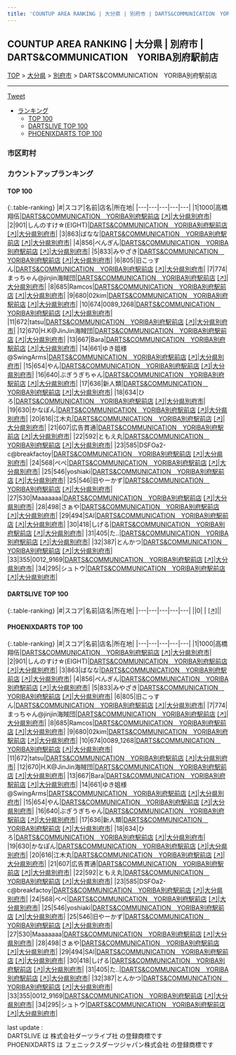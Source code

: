 ```yaml
---
title: 'COUNTUP AREA RANKING | 大分県 | 別府市 | DARTS&COMMUNICATION　YORIBA別府駅前店'
---
```

## COUNTUP AREA RANKING | 大分県 | 別府市 | DARTS&COMMUNICATION　YORIBA別府駅前店

[TOP](/darts/rank/) > [大分県](/darts/rank/大分県/) > [別府市](/darts/rank/大分県/別府市/) > DARTS&COMMUNICATION　YORIBA別府駅前店

___

<a href="https://twitter.com/share?ref_src=twsrc%5Etfw" data-text="COUNTUP AREA RANKING | 大分県別府市DARTS&COMMUNICATION　YORIBA別府駅前店" class="twitter-share-button" data-hashtags="DARTSLIVE,PHOENIXDARTS,darts,ダーツ" data-show-count="false">Tweet</a>

* [ランキング](#カウントアップランキング)
    * [TOP 100](#top-100)
    * [DARTSLIVE TOP 100](#dartslive-top-100)
    * [PHOENIXDARTS TOP 100](#phoenixdarts-top-100)

### 市区町村

<ul>

</ul>

### カウントアップランキング

#### TOP 100



{:.table-ranking}
|#|スコア|名前|店名|所在地|
|---|---|---|---|---|
|1|1000|<span class="rank-name-pd"><span class="pro-icon-pd"></span>高橋 翔伍</span>|<a href="/darts/rank/shops/96344.html">DARTS&COMMUNICATION　YORIBA別府駅前店</a> <a href="https://vs.phoenixdarts.com/jp/shop/shopDetailInfo/s_96344?s_seq=96344">[↗]</a>|<a href="/darts/rank/大分県/別府市">大分県別府市</a>|
|2|901|<span class="rank-name-pd">しんのすけ☆(EIGHT)</span>|<a href="/darts/rank/shops/96344.html">DARTS&COMMUNICATION　YORIBA別府駅前店</a> <a href="https://vs.phoenixdarts.com/jp/shop/shopDetailInfo/s_96344?s_seq=96344">[↗]</a>|<a href="/darts/rank/大分県/別府市">大分県別府市</a>|
|3|863|<span class="rank-name-pd">ばなな</span>|<a href="/darts/rank/shops/96344.html">DARTS&COMMUNICATION　YORIBA別府駅前店</a> <a href="https://vs.phoenixdarts.com/jp/shop/shopDetailInfo/s_96344?s_seq=96344">[↗]</a>|<a href="/darts/rank/大分県/別府市">大分県別府市</a>|
|4|856|<span class="rank-name-pd">ぺんぎん</span>|<a href="/darts/rank/shops/96344.html">DARTS&COMMUNICATION　YORIBA別府駅前店</a> <a href="https://vs.phoenixdarts.com/jp/shop/shopDetailInfo/s_96344?s_seq=96344">[↗]</a>|<a href="/darts/rank/大分県/別府市">大分県別府市</a>|
|5|833|<span class="rank-name-pd">みやざき</span>|<a href="/darts/rank/shops/96344.html">DARTS&COMMUNICATION　YORIBA別府駅前店</a> <a href="https://vs.phoenixdarts.com/jp/shop/shopDetailInfo/s_96344?s_seq=96344">[↗]</a>|<a href="/darts/rank/大分県/別府市">大分県別府市</a>|
|6|805|<span class="rank-name-pd">旧こっすん</span>|<a href="/darts/rank/shops/96344.html">DARTS&COMMUNICATION　YORIBA別府駅前店</a> <a href="https://vs.phoenixdarts.com/jp/shop/shopDetailInfo/s_96344?s_seq=96344">[↗]</a>|<a href="/darts/rank/大分県/別府市">大分県別府市</a>|
|7|774|<span class="rank-name-pd">まっちゃん@jinjin海賊団</span>|<a href="/darts/rank/shops/96344.html">DARTS&COMMUNICATION　YORIBA別府駅前店</a> <a href="https://vs.phoenixdarts.com/jp/shop/shopDetailInfo/s_96344?s_seq=96344">[↗]</a>|<a href="/darts/rank/大分県/別府市">大分県別府市</a>|
|8|685|<span class="rank-name-pd">Ramcos</span>|<a href="/darts/rank/shops/96344.html">DARTS&COMMUNICATION　YORIBA別府駅前店</a> <a href="https://vs.phoenixdarts.com/jp/shop/shopDetailInfo/s_96344?s_seq=96344">[↗]</a>|<a href="/darts/rank/大分県/別府市">大分県別府市</a>|
|9|680|<span class="rank-name-pd">02kim</span>|<a href="/darts/rank/shops/96344.html">DARTS&COMMUNICATION　YORIBA別府駅前店</a> <a href="https://vs.phoenixdarts.com/jp/shop/shopDetailInfo/s_96344?s_seq=96344">[↗]</a>|<a href="/darts/rank/大分県/別府市">大分県別府市</a>|
|10|674|<span class="rank-name-pd">0089_1268</span>|<a href="/darts/rank/shops/96344.html">DARTS&COMMUNICATION　YORIBA別府駅前店</a> <a href="https://vs.phoenixdarts.com/jp/shop/shopDetailInfo/s_96344?s_seq=96344">[↗]</a>|<a href="/darts/rank/大分県/別府市">大分県別府市</a>|
|11|672|<span class="rank-name-pd">tatsu</span>|<a href="/darts/rank/shops/96344.html">DARTS&COMMUNICATION　YORIBA別府駅前店</a> <a href="https://vs.phoenixdarts.com/jp/shop/shopDetailInfo/s_96344?s_seq=96344">[↗]</a>|<a href="/darts/rank/大分県/別府市">大分県別府市</a>|
|12|670|<span class="rank-name-pd">H.K@JinJin海賊団</span>|<a href="/darts/rank/shops/96344.html">DARTS&COMMUNICATION　YORIBA別府駅前店</a> <a href="https://vs.phoenixdarts.com/jp/shop/shopDetailInfo/s_96344?s_seq=96344">[↗]</a>|<a href="/darts/rank/大分県/別府市">大分県別府市</a>|
|13|667|<span class="rank-name-pd">Bara</span>|<a href="/darts/rank/shops/96344.html">DARTS&COMMUNICATION　YORIBA別府駅前店</a> <a href="https://vs.phoenixdarts.com/jp/shop/shopDetailInfo/s_96344?s_seq=96344">[↗]</a>|<a href="/darts/rank/大分県/別府市">大分県別府市</a>|
|14|661|<span class="rank-name-pd">ゆき姐様@SwingArms</span>|<a href="/darts/rank/shops/96344.html">DARTS&COMMUNICATION　YORIBA別府駅前店</a> <a href="https://vs.phoenixdarts.com/jp/shop/shopDetailInfo/s_96344?s_seq=96344">[↗]</a>|<a href="/darts/rank/大分県/別府市">大分県別府市</a>|
|15|654|<span class="rank-name-pd">やん</span>|<a href="/darts/rank/shops/96344.html">DARTS&COMMUNICATION　YORIBA別府駅前店</a> <a href="https://vs.phoenixdarts.com/jp/shop/shopDetailInfo/s_96344?s_seq=96344">[↗]</a>|<a href="/darts/rank/大分県/別府市">大分県別府市</a>|
|16|640|<span class="rank-name-pd">ぶぎうぎちゃん</span>|<a href="/darts/rank/shops/96344.html">DARTS&COMMUNICATION　YORIBA別府駅前店</a> <a href="https://vs.phoenixdarts.com/jp/shop/shopDetailInfo/s_96344?s_seq=96344">[↗]</a>|<a href="/darts/rank/大分県/別府市">大分県別府市</a>|
|17|636|<span class="rank-name-pd">新人類</span>|<a href="/darts/rank/shops/96344.html">DARTS&COMMUNICATION　YORIBA別府駅前店</a> <a href="https://vs.phoenixdarts.com/jp/shop/shopDetailInfo/s_96344?s_seq=96344">[↗]</a>|<a href="/darts/rank/大分県/別府市">大分県別府市</a>|
|18|634|<span class="rank-name-pd">ひろ</span>|<a href="/darts/rank/shops/96344.html">DARTS&COMMUNICATION　YORIBA別府駅前店</a> <a href="https://vs.phoenixdarts.com/jp/shop/shopDetailInfo/s_96344?s_seq=96344">[↗]</a>|<a href="/darts/rank/大分県/別府市">大分県別府市</a>|
|19|630|<span class="rank-name-pd">かなぽん</span>|<a href="/darts/rank/shops/96344.html">DARTS&COMMUNICATION　YORIBA別府駅前店</a> <a href="https://vs.phoenixdarts.com/jp/shop/shopDetailInfo/s_96344?s_seq=96344">[↗]</a>|<a href="/darts/rank/大分県/別府市">大分県別府市</a>|
|20|616|<span class="rank-name-pd">江木丸</span>|<a href="/darts/rank/shops/96344.html">DARTS&COMMUNICATION　YORIBA別府駅前店</a> <a href="https://vs.phoenixdarts.com/jp/shop/shopDetailInfo/s_96344?s_seq=96344">[↗]</a>|<a href="/darts/rank/大分県/別府市">大分県別府市</a>|
|21|607|<span class="rank-name-pd">広告貫通</span>|<a href="/darts/rank/shops/96344.html">DARTS&COMMUNICATION　YORIBA別府駅前店</a> <a href="https://vs.phoenixdarts.com/jp/shop/shopDetailInfo/s_96344?s_seq=96344">[↗]</a>|<a href="/darts/rank/大分県/別府市">大分県別府市</a>|
|22|592|<span class="rank-name-pd">ともえ丸</span>|<a href="/darts/rank/shops/96344.html">DARTS&COMMUNICATION　YORIBA別府駅前店</a> <a href="https://vs.phoenixdarts.com/jp/shop/shopDetailInfo/s_96344?s_seq=96344">[↗]</a>|<a href="/darts/rank/大分県/別府市">大分県別府市</a>|
|23|585|<span class="rank-name-pd">DSFOa2-c@breakfactoy</span>|<a href="/darts/rank/shops/96344.html">DARTS&COMMUNICATION　YORIBA別府駅前店</a> <a href="https://vs.phoenixdarts.com/jp/shop/shopDetailInfo/s_96344?s_seq=96344">[↗]</a>|<a href="/darts/rank/大分県/別府市">大分県別府市</a>|
|24|568|<span class="rank-name-pd">ぺぺ</span>|<a href="/darts/rank/shops/96344.html">DARTS&COMMUNICATION　YORIBA別府駅前店</a> <a href="https://vs.phoenixdarts.com/jp/shop/shopDetailInfo/s_96344?s_seq=96344">[↗]</a>|<a href="/darts/rank/大分県/別府市">大分県別府市</a>|
|25|546|<span class="rank-name-pd">yoshiaki</span>|<a href="/darts/rank/shops/96344.html">DARTS&COMMUNICATION　YORIBA別府駅前店</a> <a href="https://vs.phoenixdarts.com/jp/shop/shopDetailInfo/s_96344?s_seq=96344">[↗]</a>|<a href="/darts/rank/大分県/別府市">大分県別府市</a>|
|25|546|<span class="rank-name-pd">旧やーかず</span>|<a href="/darts/rank/shops/96344.html">DARTS&COMMUNICATION　YORIBA別府駅前店</a> <a href="https://vs.phoenixdarts.com/jp/shop/shopDetailInfo/s_96344?s_seq=96344">[↗]</a>|<a href="/darts/rank/大分県/別府市">大分県別府市</a>|
|27|530|<span class="rank-name-pd">Maaaaaaa</span>|<a href="/darts/rank/shops/96344.html">DARTS&COMMUNICATION　YORIBA別府駅前店</a> <a href="https://vs.phoenixdarts.com/jp/shop/shopDetailInfo/s_96344?s_seq=96344">[↗]</a>|<a href="/darts/rank/大分県/別府市">大分県別府市</a>|
|28|498|<span class="rank-name-pd">さぁや</span>|<a href="/darts/rank/shops/96344.html">DARTS&COMMUNICATION　YORIBA別府駅前店</a> <a href="https://vs.phoenixdarts.com/jp/shop/shopDetailInfo/s_96344?s_seq=96344">[↗]</a>|<a href="/darts/rank/大分県/別府市">大分県別府市</a>|
|29|494|<span class="rank-name-pd">SAI</span>|<a href="/darts/rank/shops/96344.html">DARTS&COMMUNICATION　YORIBA別府駅前店</a> <a href="https://vs.phoenixdarts.com/jp/shop/shopDetailInfo/s_96344?s_seq=96344">[↗]</a>|<a href="/darts/rank/大分県/別府市">大分県別府市</a>|
|30|418|<span class="rank-name-pd">しげる</span>|<a href="/darts/rank/shops/96344.html">DARTS&COMMUNICATION　YORIBA別府駅前店</a> <a href="https://vs.phoenixdarts.com/jp/shop/shopDetailInfo/s_96344?s_seq=96344">[↗]</a>|<a href="/darts/rank/大分県/別府市">大分県別府市</a>|
|31|405|<span class="rank-name-pd">た..</span>|<a href="/darts/rank/shops/96344.html">DARTS&COMMUNICATION　YORIBA別府駅前店</a> <a href="https://vs.phoenixdarts.com/jp/shop/shopDetailInfo/s_96344?s_seq=96344">[↗]</a>|<a href="/darts/rank/大分県/別府市">大分県別府市</a>|
|32|387|<span class="rank-name-pd">とんかつ</span>|<a href="/darts/rank/shops/96344.html">DARTS&COMMUNICATION　YORIBA別府駅前店</a> <a href="https://vs.phoenixdarts.com/jp/shop/shopDetailInfo/s_96344?s_seq=96344">[↗]</a>|<a href="/darts/rank/大分県/別府市">大分県別府市</a>|
|33|355|<span class="rank-name-pd">0012_9169</span>|<a href="/darts/rank/shops/96344.html">DARTS&COMMUNICATION　YORIBA別府駅前店</a> <a href="https://vs.phoenixdarts.com/jp/shop/shopDetailInfo/s_96344?s_seq=96344">[↗]</a>|<a href="/darts/rank/大分県/別府市">大分県別府市</a>|
|34|295|<span class="rank-name-pd">シュトウ</span>|<a href="/darts/rank/shops/96344.html">DARTS&COMMUNICATION　YORIBA別府駅前店</a> <a href="https://vs.phoenixdarts.com/jp/shop/shopDetailInfo/s_96344?s_seq=96344">[↗]</a>|<a href="/darts/rank/大分県/別府市">大分県別府市</a>|


#### DARTSLIVE TOP 100



{:.table-ranking}
|#|スコア|名前|店名|所在地|
|---|---|---|---|---|
||0|<span class="rank-name-dl"> </span>|<a href="/darts/rank/shops/.html"></a> <a href="">[↗]</a>|<a href="/darts/rank//"></a>|


#### PHOENIXDARTS TOP 100



{:.table-ranking}
|#|スコア|名前|店名|所在地|
|---|---|---|---|---|
|1|1000|<span class="rank-name-pd"><span class="pro-icon-pd"></span>高橋 翔伍</span>|<a href="/darts/rank/shops/96344.html">DARTS&COMMUNICATION　YORIBA別府駅前店</a> <a href="https://vs.phoenixdarts.com/jp/shop/shopDetailInfo/s_96344?s_seq=96344">[↗]</a>|<a href="/darts/rank/大分県/別府市">大分県別府市</a>|
|2|901|<span class="rank-name-pd">しんのすけ☆(EIGHT)</span>|<a href="/darts/rank/shops/96344.html">DARTS&COMMUNICATION　YORIBA別府駅前店</a> <a href="https://vs.phoenixdarts.com/jp/shop/shopDetailInfo/s_96344?s_seq=96344">[↗]</a>|<a href="/darts/rank/大分県/別府市">大分県別府市</a>|
|3|863|<span class="rank-name-pd">ばなな</span>|<a href="/darts/rank/shops/96344.html">DARTS&COMMUNICATION　YORIBA別府駅前店</a> <a href="https://vs.phoenixdarts.com/jp/shop/shopDetailInfo/s_96344?s_seq=96344">[↗]</a>|<a href="/darts/rank/大分県/別府市">大分県別府市</a>|
|4|856|<span class="rank-name-pd">ぺんぎん</span>|<a href="/darts/rank/shops/96344.html">DARTS&COMMUNICATION　YORIBA別府駅前店</a> <a href="https://vs.phoenixdarts.com/jp/shop/shopDetailInfo/s_96344?s_seq=96344">[↗]</a>|<a href="/darts/rank/大分県/別府市">大分県別府市</a>|
|5|833|<span class="rank-name-pd">みやざき</span>|<a href="/darts/rank/shops/96344.html">DARTS&COMMUNICATION　YORIBA別府駅前店</a> <a href="https://vs.phoenixdarts.com/jp/shop/shopDetailInfo/s_96344?s_seq=96344">[↗]</a>|<a href="/darts/rank/大分県/別府市">大分県別府市</a>|
|6|805|<span class="rank-name-pd">旧こっすん</span>|<a href="/darts/rank/shops/96344.html">DARTS&COMMUNICATION　YORIBA別府駅前店</a> <a href="https://vs.phoenixdarts.com/jp/shop/shopDetailInfo/s_96344?s_seq=96344">[↗]</a>|<a href="/darts/rank/大分県/別府市">大分県別府市</a>|
|7|774|<span class="rank-name-pd">まっちゃん@jinjin海賊団</span>|<a href="/darts/rank/shops/96344.html">DARTS&COMMUNICATION　YORIBA別府駅前店</a> <a href="https://vs.phoenixdarts.com/jp/shop/shopDetailInfo/s_96344?s_seq=96344">[↗]</a>|<a href="/darts/rank/大分県/別府市">大分県別府市</a>|
|8|685|<span class="rank-name-pd">Ramcos</span>|<a href="/darts/rank/shops/96344.html">DARTS&COMMUNICATION　YORIBA別府駅前店</a> <a href="https://vs.phoenixdarts.com/jp/shop/shopDetailInfo/s_96344?s_seq=96344">[↗]</a>|<a href="/darts/rank/大分県/別府市">大分県別府市</a>|
|9|680|<span class="rank-name-pd">02kim</span>|<a href="/darts/rank/shops/96344.html">DARTS&COMMUNICATION　YORIBA別府駅前店</a> <a href="https://vs.phoenixdarts.com/jp/shop/shopDetailInfo/s_96344?s_seq=96344">[↗]</a>|<a href="/darts/rank/大分県/別府市">大分県別府市</a>|
|10|674|<span class="rank-name-pd">0089_1268</span>|<a href="/darts/rank/shops/96344.html">DARTS&COMMUNICATION　YORIBA別府駅前店</a> <a href="https://vs.phoenixdarts.com/jp/shop/shopDetailInfo/s_96344?s_seq=96344">[↗]</a>|<a href="/darts/rank/大分県/別府市">大分県別府市</a>|
|11|672|<span class="rank-name-pd">tatsu</span>|<a href="/darts/rank/shops/96344.html">DARTS&COMMUNICATION　YORIBA別府駅前店</a> <a href="https://vs.phoenixdarts.com/jp/shop/shopDetailInfo/s_96344?s_seq=96344">[↗]</a>|<a href="/darts/rank/大分県/別府市">大分県別府市</a>|
|12|670|<span class="rank-name-pd">H.K@JinJin海賊団</span>|<a href="/darts/rank/shops/96344.html">DARTS&COMMUNICATION　YORIBA別府駅前店</a> <a href="https://vs.phoenixdarts.com/jp/shop/shopDetailInfo/s_96344?s_seq=96344">[↗]</a>|<a href="/darts/rank/大分県/別府市">大分県別府市</a>|
|13|667|<span class="rank-name-pd">Bara</span>|<a href="/darts/rank/shops/96344.html">DARTS&COMMUNICATION　YORIBA別府駅前店</a> <a href="https://vs.phoenixdarts.com/jp/shop/shopDetailInfo/s_96344?s_seq=96344">[↗]</a>|<a href="/darts/rank/大分県/別府市">大分県別府市</a>|
|14|661|<span class="rank-name-pd">ゆき姐様@SwingArms</span>|<a href="/darts/rank/shops/96344.html">DARTS&COMMUNICATION　YORIBA別府駅前店</a> <a href="https://vs.phoenixdarts.com/jp/shop/shopDetailInfo/s_96344?s_seq=96344">[↗]</a>|<a href="/darts/rank/大分県/別府市">大分県別府市</a>|
|15|654|<span class="rank-name-pd">やん</span>|<a href="/darts/rank/shops/96344.html">DARTS&COMMUNICATION　YORIBA別府駅前店</a> <a href="https://vs.phoenixdarts.com/jp/shop/shopDetailInfo/s_96344?s_seq=96344">[↗]</a>|<a href="/darts/rank/大分県/別府市">大分県別府市</a>|
|16|640|<span class="rank-name-pd">ぶぎうぎちゃん</span>|<a href="/darts/rank/shops/96344.html">DARTS&COMMUNICATION　YORIBA別府駅前店</a> <a href="https://vs.phoenixdarts.com/jp/shop/shopDetailInfo/s_96344?s_seq=96344">[↗]</a>|<a href="/darts/rank/大分県/別府市">大分県別府市</a>|
|17|636|<span class="rank-name-pd">新人類</span>|<a href="/darts/rank/shops/96344.html">DARTS&COMMUNICATION　YORIBA別府駅前店</a> <a href="https://vs.phoenixdarts.com/jp/shop/shopDetailInfo/s_96344?s_seq=96344">[↗]</a>|<a href="/darts/rank/大分県/別府市">大分県別府市</a>|
|18|634|<span class="rank-name-pd">ひろ</span>|<a href="/darts/rank/shops/96344.html">DARTS&COMMUNICATION　YORIBA別府駅前店</a> <a href="https://vs.phoenixdarts.com/jp/shop/shopDetailInfo/s_96344?s_seq=96344">[↗]</a>|<a href="/darts/rank/大分県/別府市">大分県別府市</a>|
|19|630|<span class="rank-name-pd">かなぽん</span>|<a href="/darts/rank/shops/96344.html">DARTS&COMMUNICATION　YORIBA別府駅前店</a> <a href="https://vs.phoenixdarts.com/jp/shop/shopDetailInfo/s_96344?s_seq=96344">[↗]</a>|<a href="/darts/rank/大分県/別府市">大分県別府市</a>|
|20|616|<span class="rank-name-pd">江木丸</span>|<a href="/darts/rank/shops/96344.html">DARTS&COMMUNICATION　YORIBA別府駅前店</a> <a href="https://vs.phoenixdarts.com/jp/shop/shopDetailInfo/s_96344?s_seq=96344">[↗]</a>|<a href="/darts/rank/大分県/別府市">大分県別府市</a>|
|21|607|<span class="rank-name-pd">広告貫通</span>|<a href="/darts/rank/shops/96344.html">DARTS&COMMUNICATION　YORIBA別府駅前店</a> <a href="https://vs.phoenixdarts.com/jp/shop/shopDetailInfo/s_96344?s_seq=96344">[↗]</a>|<a href="/darts/rank/大分県/別府市">大分県別府市</a>|
|22|592|<span class="rank-name-pd">ともえ丸</span>|<a href="/darts/rank/shops/96344.html">DARTS&COMMUNICATION　YORIBA別府駅前店</a> <a href="https://vs.phoenixdarts.com/jp/shop/shopDetailInfo/s_96344?s_seq=96344">[↗]</a>|<a href="/darts/rank/大分県/別府市">大分県別府市</a>|
|23|585|<span class="rank-name-pd">DSFOa2-c@breakfactoy</span>|<a href="/darts/rank/shops/96344.html">DARTS&COMMUNICATION　YORIBA別府駅前店</a> <a href="https://vs.phoenixdarts.com/jp/shop/shopDetailInfo/s_96344?s_seq=96344">[↗]</a>|<a href="/darts/rank/大分県/別府市">大分県別府市</a>|
|24|568|<span class="rank-name-pd">ぺぺ</span>|<a href="/darts/rank/shops/96344.html">DARTS&COMMUNICATION　YORIBA別府駅前店</a> <a href="https://vs.phoenixdarts.com/jp/shop/shopDetailInfo/s_96344?s_seq=96344">[↗]</a>|<a href="/darts/rank/大分県/別府市">大分県別府市</a>|
|25|546|<span class="rank-name-pd">yoshiaki</span>|<a href="/darts/rank/shops/96344.html">DARTS&COMMUNICATION　YORIBA別府駅前店</a> <a href="https://vs.phoenixdarts.com/jp/shop/shopDetailInfo/s_96344?s_seq=96344">[↗]</a>|<a href="/darts/rank/大分県/別府市">大分県別府市</a>|
|25|546|<span class="rank-name-pd">旧やーかず</span>|<a href="/darts/rank/shops/96344.html">DARTS&COMMUNICATION　YORIBA別府駅前店</a> <a href="https://vs.phoenixdarts.com/jp/shop/shopDetailInfo/s_96344?s_seq=96344">[↗]</a>|<a href="/darts/rank/大分県/別府市">大分県別府市</a>|
|27|530|<span class="rank-name-pd">Maaaaaaa</span>|<a href="/darts/rank/shops/96344.html">DARTS&COMMUNICATION　YORIBA別府駅前店</a> <a href="https://vs.phoenixdarts.com/jp/shop/shopDetailInfo/s_96344?s_seq=96344">[↗]</a>|<a href="/darts/rank/大分県/別府市">大分県別府市</a>|
|28|498|<span class="rank-name-pd">さぁや</span>|<a href="/darts/rank/shops/96344.html">DARTS&COMMUNICATION　YORIBA別府駅前店</a> <a href="https://vs.phoenixdarts.com/jp/shop/shopDetailInfo/s_96344?s_seq=96344">[↗]</a>|<a href="/darts/rank/大分県/別府市">大分県別府市</a>|
|29|494|<span class="rank-name-pd">SAI</span>|<a href="/darts/rank/shops/96344.html">DARTS&COMMUNICATION　YORIBA別府駅前店</a> <a href="https://vs.phoenixdarts.com/jp/shop/shopDetailInfo/s_96344?s_seq=96344">[↗]</a>|<a href="/darts/rank/大分県/別府市">大分県別府市</a>|
|30|418|<span class="rank-name-pd">しげる</span>|<a href="/darts/rank/shops/96344.html">DARTS&COMMUNICATION　YORIBA別府駅前店</a> <a href="https://vs.phoenixdarts.com/jp/shop/shopDetailInfo/s_96344?s_seq=96344">[↗]</a>|<a href="/darts/rank/大分県/別府市">大分県別府市</a>|
|31|405|<span class="rank-name-pd">た..</span>|<a href="/darts/rank/shops/96344.html">DARTS&COMMUNICATION　YORIBA別府駅前店</a> <a href="https://vs.phoenixdarts.com/jp/shop/shopDetailInfo/s_96344?s_seq=96344">[↗]</a>|<a href="/darts/rank/大分県/別府市">大分県別府市</a>|
|32|387|<span class="rank-name-pd">とんかつ</span>|<a href="/darts/rank/shops/96344.html">DARTS&COMMUNICATION　YORIBA別府駅前店</a> <a href="https://vs.phoenixdarts.com/jp/shop/shopDetailInfo/s_96344?s_seq=96344">[↗]</a>|<a href="/darts/rank/大分県/別府市">大分県別府市</a>|
|33|355|<span class="rank-name-pd">0012_9169</span>|<a href="/darts/rank/shops/96344.html">DARTS&COMMUNICATION　YORIBA別府駅前店</a> <a href="https://vs.phoenixdarts.com/jp/shop/shopDetailInfo/s_96344?s_seq=96344">[↗]</a>|<a href="/darts/rank/大分県/別府市">大分県別府市</a>|
|34|295|<span class="rank-name-pd">シュトウ</span>|<a href="/darts/rank/shops/96344.html">DARTS&COMMUNICATION　YORIBA別府駅前店</a> <a href="https://vs.phoenixdarts.com/jp/shop/shopDetailInfo/s_96344?s_seq=96344">[↗]</a>|<a href="/darts/rank/大分県/別府市">大分県別府市</a>|


<div class="footer border-top border-gray-light mt-5 pt-3 text-right text-gray">
    last update : <span style="font-weight: italic" id="foot_last_modified"></span><br />
    DARTSLIVE は 株式会社ダーツライブ社 の登録商標です<br />
    PHOENIXDARTS は フェニックスダーツジャパン株式会社 の登録商標です<br />
</div>

<script src="https://cdnjs.cloudflare.com/ajax/libs/jquery.tablesorter/2.31.3/js/jquery.tablesorter.min.js" integrity="sha512-qzgd5cYSZcosqpzpn7zF2ZId8f/8CHmFKZ8j7mU4OUXTNRd5g+ZHBPsgKEwoqxCtdQvExE5LprwwPAgoicguNg==" crossorigin="anonymous" referrerpolicy="no-referrer"></script>
<link rel="stylesheet" href="https://cdnjs.cloudflare.com/ajax/libs/jquery.tablesorter/2.31.3/css/theme.default.min.css" integrity="sha512-wghhOJkjQX0Lh3NSWvNKeZ0ZpNn+SPVXX1Qyc9OCaogADktxrBiBdKGDoqVUOyhStvMBmJQ8ZdMHiR3wuEq8+w==" crossorigin="anonymous" referrerpolicy="no-referrer" />
<script>
$(function() {
    $(".table-ranking").tablesorter({sortList:[[0, 0]]});
    $("#foot_last_modified").text(formatDate(new Date(document.lastModified), 'yyyy-MM-dd HH:mm:ss'));
});
</script>

<script async src="https://platform.twitter.com/widgets.js" charset="utf-8"></script>